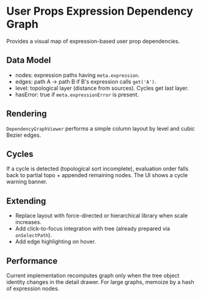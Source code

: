 # User Props Expression Dependency Graph

Provides a visual map of expression-based user prop dependencies.

## Data Model
- nodes: expression paths having `meta.expression`.
- edges: path A -> path B if B's expression calls `get('A')`.
- level: topological layer (distance from sources). Cycles get last layer.
- hasError: true if `meta.expressionError` is present.

## Rendering
`DependencyGraphViewer` performs a simple column layout by level and cubic Bezier edges.

## Cycles
If a cycle is detected (topological sort incomplete), evaluation order falls back to partial topo + appended remaining nodes. The UI shows a cycle warning banner.

## Extending
- Replace layout with force-directed or hierarchical library when scale increases.
- Add click-to-focus integration with tree (already prepared via `onSelectPath`).
- Add edge highlighting on hover.

## Performance
Current implementation recomputes graph only when the tree object identity changes in the detail drawer. For large graphs, memoize by a hash of expression nodes.

